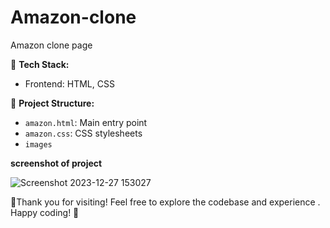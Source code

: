 # Amazon-clone
Amazon clone page

🚀 **Tech Stack:**
- Frontend: HTML, CSS

📂 **Project Structure:**
- `amazon.html`: Main entry point
- `amazon.css`: CSS stylesheets
- `images`

**screenshot of project**

![Screenshot 2023-12-27 153027](https://github.com/nikhilhmane49/Amazon-clone/assets/137916068/3a69c3dd-b92e-4252-9e05-2c7fa54f0527)


🚀Thank you for visiting! Feel free to explore the codebase and experience . Happy coding! 🚀

